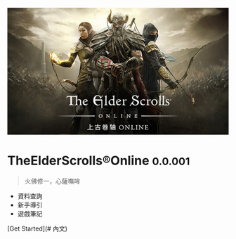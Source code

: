 <!-- _coverpage.md -->

![logo](images/logo.jpg)

# TheElderScrolls®Online <small>0.0.001</small>

> 火佛修一，心薩嘸哞

- 資料查詢
- 新手導引
- 遊戲筆記

[Get Started](# 內文)